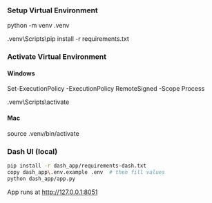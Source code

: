 ### Setup Virtual Environment
python -m venv .venv

.venv\Scripts\pip install -r requirements.txt

### Activate Virtual Environment
#### Windows
Set-ExecutionPolicy -ExecutionPolicy RemoteSigned -Scope Process

.venv\Scripts\activate

#### Mac
source .venv/bin/activate

### Dash UI (local)

```bash
pip install -r dash_app/requirements-dash.txt
copy dash_app\.env.example .env  # then fill values
python dash_app/app.py
```

App runs at http://127.0.0.1:8051